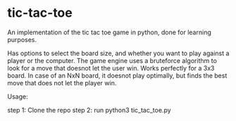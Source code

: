 # tic-tac-toe


An implementation of the tic tac toe game in python, done for learning purposes.

Has options to select the board size, and whether you want to play against a player or the computer.
The game engine uses a bruteforce algorithm to look for a move that doesnot let the user win. Works perfectly for a 3x3 board. In case of an NxN board, it doesnot play optimally, but finds the best move that does not let the player win. 

Usage:

step 1: Clone the repo 
step 2:  run python3 tic_tac_toe.py
